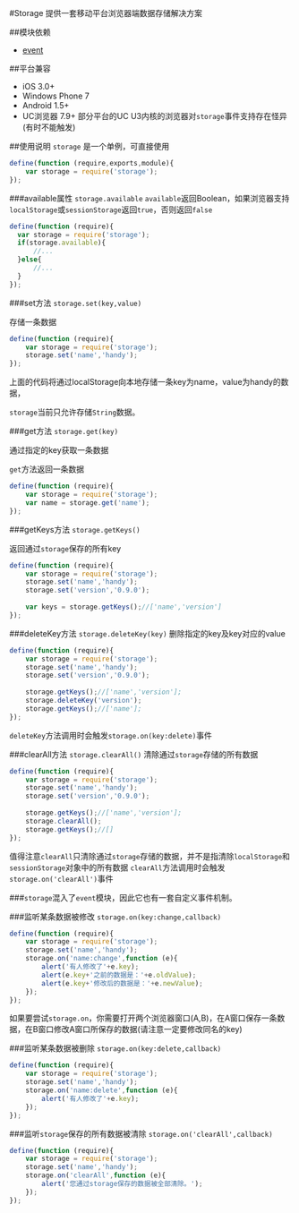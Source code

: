 #Storage
提供一套移动平台浏览器端数据存储解决方案

##模块依赖
- [event](http://github.com/alipay/arale/tree/master/lib/events)

##平台兼容
- iOS 3.0+
- Windows Phone 7
- Android 1.5+
- UC浏览器 7.9+ 部分平台的UC U3内核的浏览器对`storage`事件支持存在怪异(有时不能触发)

##使用说明
`storage` 是一个单例，可直接使用

```js
define(function (require,exports,module){
    var storage = require('storage');
});
```
###available属性 `storage.available`
`available`返回Boolean，如果浏览器支持`localStorage`或`sessionStorage`返回`true`，否则返回`false`

```js
define(function (require){
  var storage = require('storage');
  if(storage.available){
      //...
  }else{
      //...
  }
});
```

###set方法 `storage.set(key,value)`

存储一条数据

```js
define(function (require){
    var storage = require('storage');
    storage.set('name','handy');
});
```
上面的代码将通过localStorage向本地存储一条key为name，value为handy的数据，

`storage`当前只允许存储`String`数据。

###get方法 `storage.get(key)`

通过指定的key获取一条数据

`get`方法返回一条数据

```js
define(function (require){
    var storage = require('storage');
    var name = storage.get('name');
});
```
###getKeys方法 `storage.getKeys()`

返回通过`storage`保存的所有key

```js
define(function (require){
    var storage = require('storage');
    storage.set('name','handy');
    storage.set('version','0.9.0');
    
    var keys = storage.getKeys();//['name','version']
});
```
###deleteKey方法 `storage.deleteKey(key)`
删除指定的key及key对应的value

```js
define(function (require){
    var storage = require('storage');
    storage.set('name','handy');
    storage.set('version','0.9.0');
    
    storage.getKeys();//['name','version'];
    storage.deleteKey('version');
    storage.getKeys();//['name'];
});
```
`deleteKey`方法调用时会触发`storage.on(key:delete)`事件

###clearAll方法 `storage.clearAll()`
清除通过`storage`存储的所有数据

```js
define(function (require){
    var storage = require('storage');
    storage.set('name','handy');
    storage.set('version','0.9.0');
    
    storage.getKeys();//['name','version'];
    storage.clearAll();
    storage.getKeys();//[]
});
```
值得注意`clearAll`只清除通过`storage`存储的数据，并不是指清除`localStorage`和`sessionStorage`对象中的所有数据
`clearAll`方法调用时会触发`storage.on('clearAll')`事件

###`storage`混入了`event`模块，因此它也有一套自定义事件机制。

###监听某条数据被修改 `storage.on(key:change,callback)`

```js
define(function (require){
    var storage = require('storage');
    storage.set('name','handy');
    storage.on('name:change',function (e){
        alert('有人修改了'+e.key);
        alert(e.key+'之前的数据是：'+e.oldValue);
        alert(e.key+'修改后的数据是：'+e.newValue);
    });
});
```
如果要尝试`storage.on`，你需要打开两个浏览器窗口(A,B)，在A窗口保存一条数据，在B窗口修改A窗口所保存的数据(请注意一定要修改同名的key)

###监听某条数据被删除 `storage.on(key:delete,callback)`

```js
define(function (require){
    var storage = require('storage');
    storage.set('name','handy');
    storage.on('name:delete',function (e){
        alert('有人修改了'+e.key);
    });
});
```
###监听`storage`保存的所有数据被清除 `storage.on('clearAll',callback)`

```js
define(function (require){
    var storage = require('storage');
    storage.set('name','handy');
    storage.on('clearAll',function (e){
        alert('您通过storage保存的数据被全部清除。');
    });
});
```